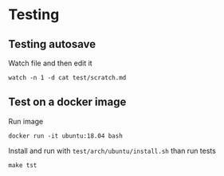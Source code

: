 # Testing

## Testing autosave

Watch file and then edit it

    watch -n 1 -d cat test/scratch.md

## Test on a docker image

Run image

    docker run -it ubuntu:18.04 bash

Install and run with `test/arch/ubuntu/install.sh` than run tests

    make tst
